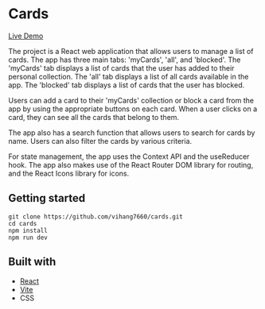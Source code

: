 # Cards
[Live Demo](https://card-storage.netlify.app/)

The project is a React web application that allows users to manage a list of cards. The app has three main tabs: 'myCards', 'all', and 'blocked'. The 'myCards' tab displays a list of cards that the user has added to their personal collection. The 'all' tab displays a list of all cards available in the app. The 'blocked' tab displays a list of cards that the user has blocked.

Users can add a card to their 'myCards' collection or block a card from the app by using the appropriate buttons on each card. When a user clicks on a card, they can see all the cards that belong to them.

The app also has a search function that allows users to search for cards by name. Users can also filter the cards by various criteria.

For state management, the app uses the Context API and the useReducer hook. The app also makes use of the React Router DOM library for routing, and the React Icons library for icons.
## Getting started

    git clone https://github.com/vihang7660/cards.git
    cd cards
    npm install
    npm run dev

## Built with

 - [React](https://reactjs.org/)
 - [Vite](https://vitejs.dev/)
 - CSS
